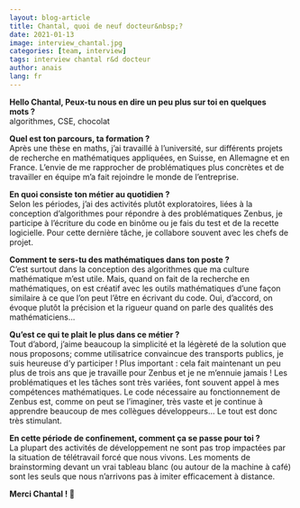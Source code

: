 ```yaml
---
layout: blog-article
title: Chantal, quoi de neuf docteur&nbsp;?
date: 2021-01-13
image: interview_chantal.jpg
categories: [team, interview]
tags: interview chantal r&d docteur
author: anais
lang: fr
---
```


**Hello Chantal, Peux-tu nous en dire un peu plus sur toi en quelques mots&nbsp;?**<br>
algorithmes, CSE, chocolat

**Quel est ton parcours, ta formation&nbsp;?**<br>
Après une thèse en maths, j’ai travaillé à l’université, sur différents projets de recherche en mathématiques appliquées, en Suisse, en Allemagne et en France. L’envie de me rapprocher de problématiques plus concrètes et de travailler en équipe m’a fait rejoindre le monde de l’entreprise.

**En quoi consiste ton métier au quotidien&nbsp;?**<br>
Selon les périodes, j’ai des activités plutôt exploratoires, liées à la conception d’algorithmes pour répondre à des problématiques Zenbus, je participe à l’écriture du code en binôme ou je fais du test et de la recette logicielle. Pour cette dernière tâche, je collabore souvent avec les chefs de projet. 

**Comment te sers-tu des mathématiques dans ton poste&nbsp;?**<br>
C’est surtout dans la conception des algorithmes que ma culture mathématique m’est utile. Mais, quand on fait de la recherche en mathématiques, on est créatif avec les outils mathématiques d’une façon similaire à ce que l’on peut l’être en écrivant du code. Oui, d’accord, on évoque plutôt la précision et la rigueur quand on parle des qualités des mathématiciens... 

**Qu’est ce qui te plait le plus dans ce métier&nbsp;?**<br>
Tout d’abord, j’aime beaucoup la simplicité et la légèreté de la solution que nous proposons; comme utilisatrice convaincue des transports publics, je suis heureuse d’y participer&nbsp;! 
Plus important&nbsp;: cela fait maintenant un peu plus de trois ans que je travaille pour Zenbus et je ne m’ennuie jamais&nbsp;! Les problématiques et les tâches sont très variées, font souvent appel à mes compétences mathématiques. Le code nécessaire au fonctionnement de Zenbus est, comme on peut se l’imaginer, très vaste et je continue à apprendre beaucoup de mes collègues développeurs... Le tout est donc très stimulant. 

**En cette période de confinement, comment ça se passe pour toi&nbsp;?**<br>
La plupart des activités de développement ne sont pas trop impactées par la situation de télétravail forcé que nous vivons. Les moments de brainstorming devant un vrai tableau blanc (ou autour de la machine à café) sont les seuls que nous n’arrivons pas à imiter efficacement à distance.

**Merci Chantal&nbsp;! 🙂**